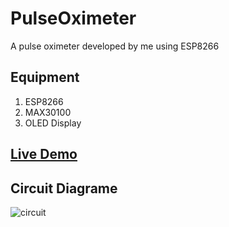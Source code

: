 # PulseOximeter
A pulse oximeter developed by me using ESP8266

## Equipment
1. ESP8266
2. MAX30100
3. OLED Display

## [Live Demo](https://www.dropbox.com/s/5ze0w2w7u7byrie/Oximeter.MOV?dl=0)

## Circuit Diagrame

![circuit](https://user-images.githubusercontent.com/102870087/210272428-ea82adb4-f5e7-4ee1-b7bd-489c9ed24c45.png)

